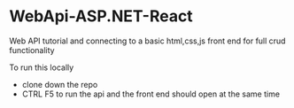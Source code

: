 # WebApi-ASP.NET-React

Web API tutorial and connecting to a basic html,css,js front end for full crud functionality 

To run this locally 
- clone down the repo
- CTRL F5 to run the api and the front end should open at the same time